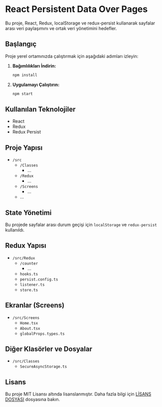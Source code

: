 # React Persistent Data Over Pages

Bu proje, React, Redux, localStorage ve redux-persist kullanarak sayfalar arası veri paylaşımını ve ortak veri yönetimini hedefler.

## Başlangıç

Proje yerel ortamınızda çalıştırmak için aşağıdaki adımları izleyin:

1. **Bağımlılıkları İndirin:**

    ```bash
    npm install
    ```

2. **Uygulamayı Çalıştırın:**

    ```bash
    npm start
    ```

## Kullanılan Teknolojiler

- React
- Redux
- Redux Persist

## Proje Yapısı

- `/src`
  - `/Classes`
    - ...
  - `/Redux`
    - ...
  - `/Screens`
    - ...
  - ...

## State Yönetimi

Bu projede sayfalar arası durum geçişi için `localStorage` ve `redux-persist` kullanıldı.

## Redux Yapısı

- `/src/Redux`
  - `/counter`
    - ...
  - `hooks.ts`
  - `persist.config.ts`
  - `listener.ts`
  - `store.ts`

## Ekranlar (Screens)

- `/src/Screens`
  - `Home.tsx`
  - `About.tsx`
  - `globalProps.types.ts`

## Diğer Klasörler ve Dosyalar

- `/src/Classes`
  - `SecureAsyncStorage.ts`

## Lisans

Bu proje MIT Lisansı altında lisanslanmıştır. Daha fazla bilgi için [LİSANS DOSYASI](LICENSE) dosyasına bakın.

